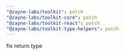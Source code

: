 ```yaml
---
"@zayne-labs/toolkit": patch
"@zayne-labs/toolkit-core": patch
"@zayne-labs/toolkit-react": patch
"@zayne-labs/toolkit-type-helpers": patch
---
```


fix return type
